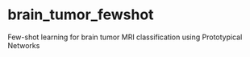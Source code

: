 # brain_tumor_fewshot
Few-shot learning for brain tumor MRI classification using Prototypical Networks

